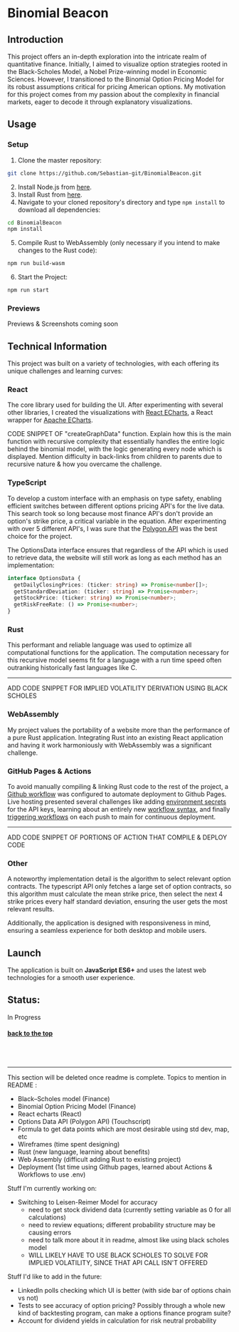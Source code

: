 # <a name="title" /> Binomial Beacon

## Introduction

This project offers an in-depth exploration into the intricate realm of quantitative finance. Initially, I aimed to visualize option strategies rooted in the Black-Scholes Model, a Nobel Prize-winning model in Economic Sciences. However, I transitioned to the Binomial Option Pricing Model for its robust assumptions critical for pricing American options. My motivation for this project comes from my passion about the complexity in financial markets, eager to decode it through explanatory visualizations.

## Usage

### Setup

1. Clone the master repository: 
```sh
git clone https://github.com/Sebastian-git/BinomialBeacon.git
```
2. Install Node.js from [here](https://nodejs.org/).
3. Install Rust from [here](https://www.rust-lang.org/tools/install).
4. Navigate to your cloned repository's directory and type `npm install` to download all dependencies:
```sh
cd BinomialBeacon
npm install
```
5. Compile Rust to WebAssembly (only necessary if you intend to make changes to the Rust code):
```sh
npm run build-wasm
```
6. Start the Project:
```sh
npm run start
```


### Previews
Previews & Screenshots coming soon 

## Technical Information

This project was built on a variety of technologies, with each offering its unique challenges and learning curves:

### React
The core library used for building the UI. After experimenting with several other libraries, I created the visualizations with [React ECharts](https://github.com/hustcc/echarts-for-react), a React wrapper for [Apache ECharts](https://echarts.apache.org/examples/en/index.html).

CODE SNIPPET OF "createGraphData" function. Explain how this is the main function with recursive complexity that essentially handles the entire logic behind the binomial model, with the logic generating every node which is displayed. Mention difficulty in back-links from children to parents due to recursive nature & how you overcame the challenge. 

### TypeScript
To develop a custom interface with an emphasis on type safety, enabling efficient switches between different options pricing API's for the live data. This search took so long because most finance API's don't provide an option's strike price, a critical variable in the equation. After experimenting with over 5 different API's, I was sure that the [Polygon API](https://polygon.io/docs/options/get_v3_reference_options_contracts) was the best choice for the project.

The OptionsData interface ensures that regardless of the API which is used to retrieve data, the website will still work as long as each method has an implementation:
```ts
interface OptionsData {
  getDailyClosingPrices: (ticker: string) => Promise<number[]>;
  getStandardDeviation: (ticker: string) => Promise<number>;
  getStockPrice: (ticker: string) => Promise<number>;
  getRiskFreeRate: () => Promise<number>;
}
```


### Rust
This performant and reliable language was used to optimize all computational functions for the application. The computation necessary for this recursive model seems fit for a language with a run time speed often outranking historically fast languages like C.
<hr />

ADD CODE SNIPPET FOR IMPLIED VOLATILITY DERIVATION USING BLACK SCHOLES

### WebAssembly
My project values the portability of a website more than the performance of a pure Rust application. Integrating Rust into an existing React application and having it work harmoniously with WebAssembly was a significant challenge.

### GitHub Pages & Actions
To avoid manually compiling & linking Rust code to the rest of the project, a [Github workflow](https://docs.github.com/en/actions/using-workflows) was configured to automate deployment to Github Pages. Live hosting presented several challenges like adding [environment secrets](https://docs.github.com/en/actions/deployment/targeting-different-environments/using-environments-for-deployment#environment-secrets) for the API keys, learning about an entirely new [workflow syntax](https://docs.github.com/en/actions/using-workflows/workflow-syntax-for-github-actions), and finally [triggering workflows](https://docs.github.com/en/actions/using-workflows/events-that-trigger-workflows) on each push to main for continuous deployment.

<hr />
ADD CODE SNIPPET OF PORTIONS OF ACTION THAT COMPILE & DEPLOY CODE

### Other

A noteworthy implementation detail is the algorithm to select relevant option contracts. The typescript API only fetches a large set of option contracts, so this algorithm must calculate the mean strike price, then select the next 4 strike prices every half standard deviation, ensuring the user gets the most relevant results.

Additionally, the application is designed with responsiveness in mind, ensuring a seamless experience for both desktop and mobile users.

## Launch

The application is built on **JavaScript ES6+** and uses the latest web technologies for a smooth user experience.

## Status:
In Progress

#### [back to the top](#title)


<br /> <br /> <hr />

This section will be deleted once readme is complete.
Topics to mention in README :

- Black–Scholes model (Finance)
- Binomial Option Pricing Model (Finance)
- React echarts (React)
- Options Data API (Polygon API) (Touchscript)
- Formula to get data points which are most desirable using std dev, map, etc
- Wireframes (time spent designing)
- Rust (new language, learning about benefits)
- Web Assembly (difficult adding Rust to existing project)
- Deployment (1st time using Github pages, learned about Actions & Workflows to use .env)

Stuff I'm currently working on:
- Switching to Leisen-Reimer Model for accuracy
    - need to get stock dividend data (currently setting variable as 0 for all calculations)
    - need to review equations; different probability structure may be causing errors
    - need to talk more about it in readme, almost like using black scholes model
    - WILL LIKELY HAVE TO USE BLACK SCHOLES TO SOLVE FOR IMPLIED VOLATILITY, SINCE THAT API CALL ISN'T OFFERED

Stuff I'd like to add in the future:
- LinkedIn polls checking which UI is better (with side bar of options chain vs not)
- Tests to see accuracy of option pricing? Possibly through a whole new kind of backtesting program, can make a options finance program suite?
- Account for dividend yields in calculation for risk neutral probability

